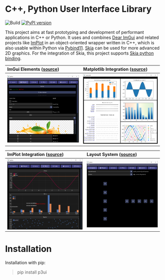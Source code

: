 # C++, Python User Interface Library
![Build](https://github.com/0lru/p3ui/workflows/Build/badge.svg)
[![PyPI version](https://badge.fury.io/py/p3ui.svg)](https://badge.fury.io/py/p3ui)

This project aims at fast prototyping and development of performant applications in C++ or Python. It uses and combines [Dear ImGui](https://github.com/ocornut/imgui) and related projects like [ImPlot](https://github.com/epezent/implot) in an object-oriented wrapper written in C++, which is also usable within Python via [Pybind11](https://github.com/pybind/pybind11).
[Skia](skia.org) can be used for more advanced 2D graphics. For the integration of Skia, this project supports [Skia python binding](https://github.com/kyamagu/skia-python).

ImGui Elements ([source](python/gallery)) |  Matplotlib Integration ([source](demos/gallery))
:-------------------------|:-------------------------
![widgets](https://raw.githubusercontent.com/0lru/p3ui/main/doc/scr0.png)  |  ![matplotlib](https://raw.githubusercontent.com/0lru/p3ui/main/doc/scr1.png)

ImPlot Integration ([source](python/gallery)) |  Layout System ([source](demos/matplotlib))
:-------------------------|:-------------------------
![widgets](https://raw.githubusercontent.com/0lru/p3ui/main/doc/scr2.png)  |  ![matplotlib](https://raw.githubusercontent.com/0lru/p3ui/main/doc/scr3.png)


#  Installation

Installation with pip:

> pip install p3ui


